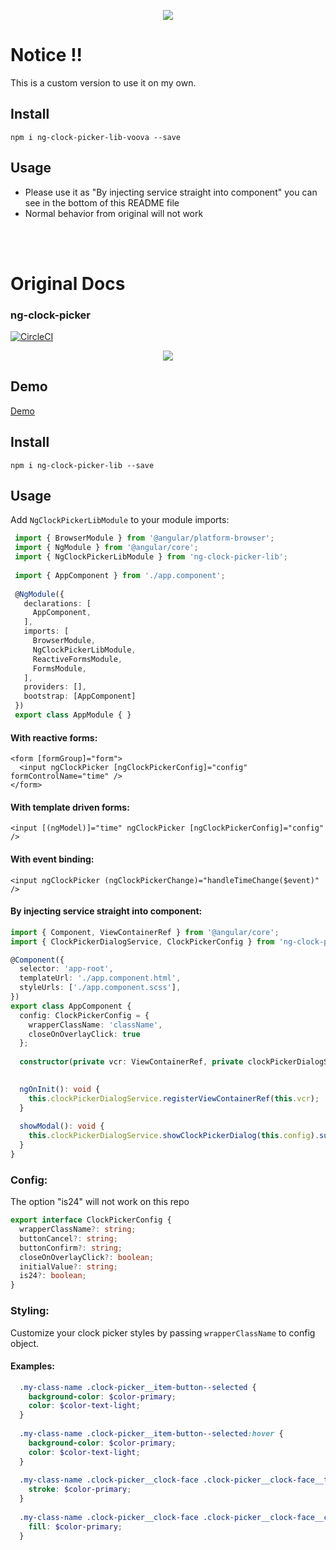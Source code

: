 

<p align="center">
  <img src="https://lh3.googleusercontent.com/fWa0fhHGVT4ltgpB96VE3uh1GEkFWMwN5Et7YF5yVI45U5RGYbFQIbpeydvEe5X7kiA_3tAMeNfRHbkkgJVPg3ERBB9UBfnq_MqtMqkF512zXBT_KtXfDCxWx7gmnBhegHXLZNHpO0Pc4sjCInFqYptKfrey3YjHqiYFPdLktXSlPc5eakvnwQxDBLMZ1bPbGhql9KSJyTNaJB0r98h3vi4QZKJyFTs2yu1i77axieMLq7PPty1OQ5HRd-p58wDvJKP5TiYh2v2Q1Lh1ouemSAfx0UqdZeDI-zypeEbcIzzqPA5-ga5SmRNn0FDNhZ6TUgQOpzAM6fz-z7YIXgXqYHQPDterLSatbgIyCgeGTKTfqeU9k5OTr2yJ5gJbGp0ti7bRcOUMRAYYtsImnzfwEqUBOp-k4ptSi75C5sT-XSFD1yKVOyyPccJ56_oRPbz4y3e5T-Cc4SQtRoRgAjymLpV_cQRH0SRDeOZ-EChafgn_kcjaImwV70QYeN-jTP58Wk_s5jGSBMvFExolyndML3KoPbXWJzcsHQ10a4kjVots2NUfweGAuwocPDQPyvgtDL5VozhakidmrH6MgWD89q2rLkOknmuZK4xdPQo=w1920-h944">
</p>

# Notice !!

This is a custom version to use it on my own. 


## Install

`npm i ng-clock-picker-lib-voova --save`

## Usage
- Please use it as "By injecting service straight into component" you can see in the bottom of this README file
- Normal behavior from original will not work




<br><br>
# Original Docs
### ng-clock-picker

[![CircleCI](https://circleci.com/gh/jedrzejiwanicki/ng-clockpicker/tree/master.svg?style=svg)](https://circleci.com/gh/jedrzejiwanicki/ng-clockpicker/tree/master)

<p align="center">
  <img src="https://media.giphy.com/media/nlYGE0dAam6plYGdS7/giphy.gif">
</p>


## Demo 

[Demo](http://jedrzejiwanicki.github.io/ng-clockpicker)

## Install

`npm i ng-clock-picker-lib --save`


## Usage

Add `NgClockPickerLibModule` to your module imports:

```typescript
 import { BrowserModule } from '@angular/platform-browser';
 import { NgModule } from '@angular/core';
 import { NgClockPickerLibModule } from 'ng-clock-picker-lib';
 
 import { AppComponent } from './app.component';
 
 @NgModule({
   declarations: [
     AppComponent,
   ],
   imports: [
     BrowserModule,
     NgClockPickerLibModule,
     ReactiveFormsModule,
     FormsModule,
   ],
   providers: [],
   bootstrap: [AppComponent]
 })
 export class AppModule { }

```

#### With reactive forms:
```angular2html
<form [formGroup]="form">
  <input ngClockPicker [ngClockPickerConfig]="config" formControlName="time" />
</form>
```

#### With template driven forms:
```angular2html
<input [(ngModel)]="time" ngClockPicker [ngClockPickerConfig]="config" />
```

#### With event binding:
```angular2html
<input ngClockPicker (ngClockPickerChange)="handleTimeChange($event)" />
```

#### By injecting service straight into component:

```typescript
import { Component, ViewContainerRef } from '@angular/core';
import { ClockPickerDialogService, ClockPickerConfig } from 'ng-clock-picker-lib';

@Component({
  selector: 'app-root',
  templateUrl: './app.component.html',
  styleUrls: ['./app.component.scss'],
})
export class AppComponent {
  config: ClockPickerConfig = { 
    wrapperClassName: 'className', 
    closeOnOverlayClick: true 
  };
  
  constructor(private vcr: ViewContainerRef, private clockPickerDialogService: ClockPickerDialogService) {}
  

  ngOnInit(): void {
    this.clockPickerDialogService.registerViewContainerRef(this.vcr);
  }
  
  showModal(): void {
    this.clockPickerDialogService.showClockPickerDialog(this.config).subscribe((time: string) => console.log(time))
  }
}

```

### Config:

The option "is24" will not work on this repo

```typescript
export interface ClockPickerConfig {
  wrapperClassName?: string;
  buttonCancel?: string;
  buttonConfirm?: string;
  closeOnOverlayClick?: boolean;
  initialValue?: string;
  is24?: boolean; 
}
```

### Styling:

Customize your clock picker styles by passing `wrapperClassName` to config object.

#### Examples:

```scss
  .my-class-name .clock-picker__item-button--selected {
    background-color: $color-primary;
    color: $color-text-light;
  }
  
  .my-class-name .clock-picker__item-button--selected:hover {
    background-color: $color-primary;
    color: $color-text-light;
  }
  
  .my-class-name .clock-picker__clock-face .clock-picker__clock-face__tick {
    stroke: $color-primary;
  }
  
  .my-class-name .clock-picker__clock-face .clock-picker__clock-face__center {
    fill: $color-primary;
  }

```
